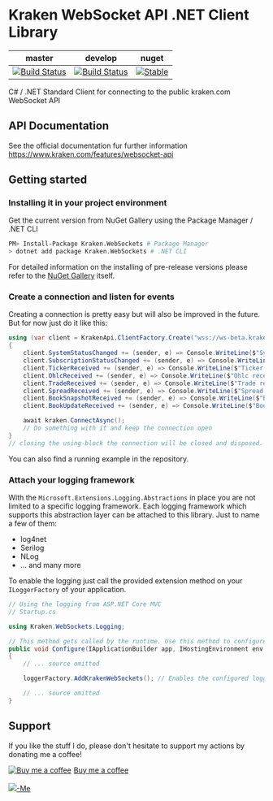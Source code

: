 # Kraken WebSocket API .NET Client Library

| master                                                                                                                                                                                                                                | develop                                                                                                                                                                                                                                 | nuget                                                                                                               |
| ------------------------------------------------------------------------------------------------------------------------------------------------------------------------------------------------------------------------------------- | --------------------------------------------------------------------------------------------------------------------------------------------------------------------------------------------------------------------------------------- | ------------------------------------------------------------------------------------------------------------------- |
| [![Build Status](https://macx.visualstudio.com/kraken-wsapi-dotnet/_apis/build/status/m4cx.kraken-wsapi-dotnet?branchName=master)](https://macx.visualstudio.com/kraken-wsapi-dotnet/_build/latest?definitionId=12&branchName=master) | [![Build Status](https://macx.visualstudio.com/kraken-wsapi-dotnet/_apis/build/status/m4cx.kraken-wsapi-dotnet?branchName=develop)](https://macx.visualstudio.com/kraken-wsapi-dotnet/_build/latest?definitionId=12&branchName=develop) | [![Stable](https://img.shields.io/nuget/v/Kraken.WebSockets.svg)](https://www.nuget.org/packages/Kraken.WebSockets) |

C# / .NET Standard Client for connecting to the public kraken.com WebSocket API

## API Documentation

See the official documentation fur further information
https://www.kraken.com/features/websocket-api

## Getting started

### Installing it in your project environment

Get the current version from NuGet Gallery using the Package Manager / .NET CLI

```bash
PM> Install-Package Kraken.WebSockets # Package Manager
> dotnet add package Kraken.WebSockets # .NET CLI
```

For detailed information on the installing of pre-release versions please refer to the [NuGet Gallery](https://www.nuget.org/packages/Kraken.WebSockets) itself.

### Create a connection and listen for events

Creating a connection is pretty easy but will also be improved in the future. But for now just do it like this:

```csharp
using (var client = KrakenApi.ClientFactory.Create("wss://ws-beta.kraken.com"))
{
    client.SystemStatusChanged += (sender, e) => Console.WriteLine($"System status changed");
    client.SubscriptionStatusChanged += (sender, e) => Console.WriteLine($"Subscription status changed"); ;
    client.TickerReceived += (sender, e) => Console.WriteLine($"Ticker received");
    client.OhlcReceived += (sender, e) => Console.WriteLine($"Ohlc received");
    client.TradeReceived += (sender, e) => Console.WriteLine($"Trade received");
    client.SpreadReceived += (sender, e) => Console.WriteLine($"Spread received");
    client.BookSnapshotReceived += (sender, e) => Console.WriteLine($"BookSnapshot received");
    client.BookUpdateReceived += (sender, e) => Console.WriteLine($"BookUpdate received");

    await kraken.ConnectAsync();
    // Do something with it and keep the connection open
}
// closing the using-block the connection will be closed and disposed.
```

You can also find a running example in the repository.

### Attach your logging framework

With the `Microsoft.Extensions.Logging.Abstractions` in place you are not limited to a specific logging framework. Each logging framework which supports this abstraction layer can be attached to this library. Just to name a few of them:

- log4net
- Serilog
- NLog
- ... and many more

To enable the logging just call the provided extension method on your ```ILoggerFactory``` of your application.

```csharp
// Using the logging from ASP.NET Core MVC
// Startup.cs

using Kraken.WebSockets.Logging;

// This method gets called by the runtime. Use this method to configure the HTTP request pipeline.
public void Configure(IApplicationBuilder app, IHostingEnvironment env, ILoggerFactory loggerFactory)
{
    // ... source omitted

    loggerFactory.AddKrakenWebSockets(); // Enables the configured logging factory for the logs in Kraken.WebSockets

    // ... source omitted
}

```

## Support

If you like the stuff I do, please don't hesitate to support my actions by donating me a coffee!

<a class="bmc-button" target="_blank" href="https://www.buymeacoffee.com/rkqS0BIKu"><img src="https://www.buymeacoffee.com/assets/img/BMC-btn-logo.svg" alt="Buy me a coffee"><span style="margin-left:5px">Buy me a coffee</span></a><br/><br/><a href="https://www.paypal.me/maikschoeneich"><img src="https://www.paypalobjects.com/webstatic/de_DE/i/de-pp-logo-100px.png"/>-Me</a>
